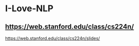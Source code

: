 # I-Love-NLP

## https://web.stanford.edu/class/cs224n/
https://web.stanford.edu/class/cs224n/slides/
